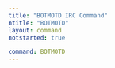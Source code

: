 ```yaml
---
title: "BOTMOTD IRC Command"
ntitle: "BOTMOTD"
layout: command
notstarted: true

command: BOTMOTD
---
```

